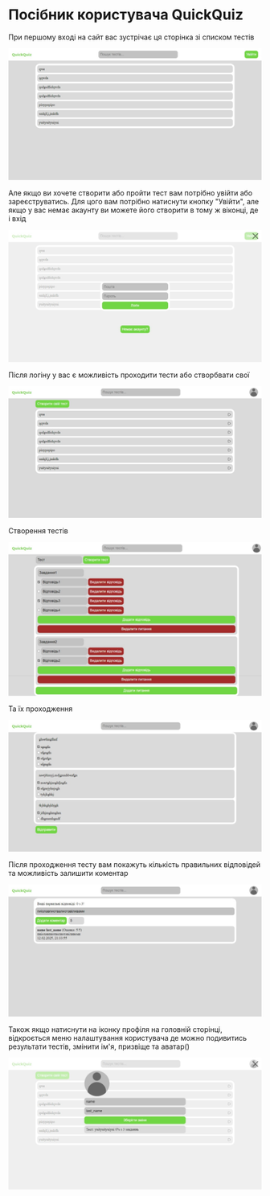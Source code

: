 # Посібник користувача QuickQuiz

При першому вході на сайт вас зустрічає ця сторінка зі списком тестів

![Вітання](/readme/hello.jpeg)

Але якщо ви хочете створити або пройти тест вам потрібно увійти або зареєструватись. Для цого вам потрібно натиснути кнопку "Увійти", але якщо у вас немає акаунту ви можете його створити в тому ж віконці, де і вхід

![Логін](/readme/login.jpeg)

Після логіну у вас є можливість проходити тести або створбвати свої

![Вхід](/readme/logined.jpeg)

Створення тестів

![Створення тестів](/readme/create-test.jpeg)

Та їх проходження

![Проходження](/readme/pass-test.jpeg)

Після проходження тесту вам покажуть кількість правильних відповідей та можливість залишити коментар

![Коментарі](/readme/comments.jpeg)

Також якщо натиснути на іконку профіля на головній сторінці, відкроється меню налаштування користувача де можно подивитись результати тестів, змінити ім'я, призвіще та аватар()

![Профіль юзера](/readme/profile-settings.jpeg)

